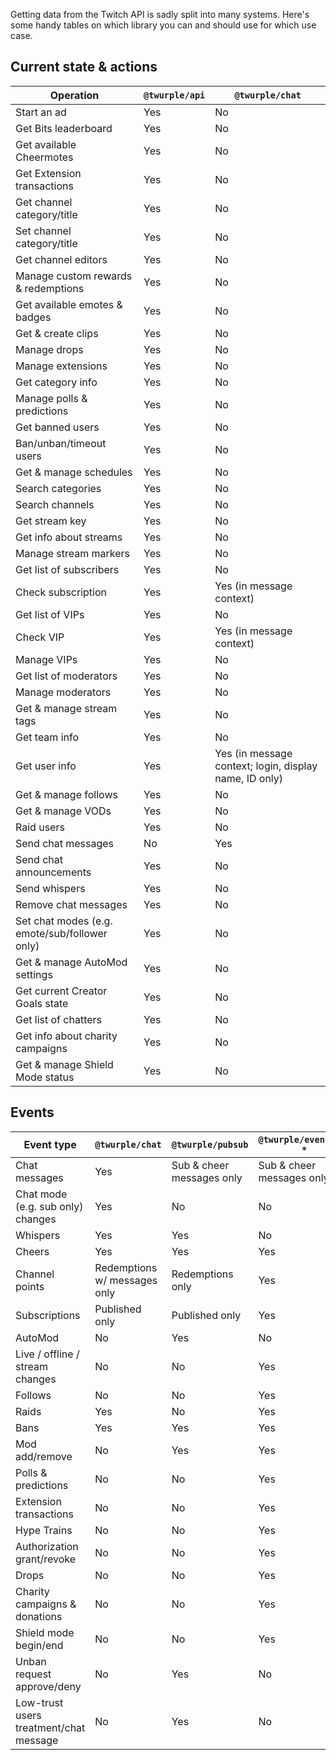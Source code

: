 Getting data from the Twitch API is sadly split into many systems. Here's some handy tables on which library you can and
should use for which use case.

## Current state & actions

| Operation                                     | `@twurple/api`           | `@twurple/chat`                                        |
|-----------------------------------------------|--------------------------|--------------------------------------------------------|
| Start an ad                                   | Yes                      | No                                                     |
| Get Bits leaderboard                          | Yes                      | No                                                     |
| Get available Cheermotes                      | Yes                      | No                                                     |
| Get Extension transactions                    | Yes                      | No                                                     |
| Get channel category/title                    | Yes                      | No                                                     |
| Set channel category/title                    | Yes                      | No                                                     |
| Get channel editors                           | Yes                      | No                                                     |
| Manage custom rewards & redemptions           | Yes                      | No                                                     |
| Get available emotes & badges                 | Yes                      | No                                                     |
| Get & create clips                            | Yes                      | No                                                     |
| Manage drops                                  | Yes                      | No                                                     |
| Manage extensions                             | Yes                      | No                                                     |
| Get category info                             | Yes                      | No                                                     |
| Manage polls & predictions                    | Yes                      | No                                                     |
| Get banned users                              | Yes                      | No                                                     |
| Ban/unban/timeout users                       | Yes                      | No                                                     |
| Get & manage schedules                        | Yes                      | No                                                     |
| Search categories                             | Yes                      | No                                                     |
| Search channels                               | Yes                      | No                                                     |
| Get stream key                                | Yes                      | No                                                     |
| Get info about streams                        | Yes                      | No                                                     |
| Manage stream markers                         | Yes                      | No                                                     |
| Get list of subscribers                       | Yes                      | No                                                     |
| Check subscription                            | Yes                      | Yes (in message context)                               |
| Get list of VIPs                              | Yes                      | No                                                     |
| Check VIP                                     | Yes                      | Yes (in message context)                               |
| Manage VIPs                                   | Yes                      | No                                                     |
| Get list of moderators                        | Yes                      | No                                                     |
| Manage moderators                             | Yes                      | No                                                     |
| Get & manage stream tags                      | Yes                      | No                                                     |
| Get team info                                 | Yes                      | No                                                     |
| Get user info                                 | Yes                      | Yes (in message context; login, display name, ID only) |
| Get & manage follows                          | Yes                      | No                                                     |
| Get & manage VODs                             | Yes                      | No                                                     |
| Raid users                                    | Yes                      | No                                                     |
| Send chat messages                            | No                       | Yes                                                    |
| Send chat announcements                       | Yes                      | No                                                     |
| Send whispers                                 | Yes                      | No                                                     |
| Remove chat messages                          | Yes                      | No                                                     |
| Set chat modes (e.g. emote/sub/follower only) | Yes                      | No                                                     |
| Get & manage AutoMod settings                 | Yes                      | No                                                     |
| Get current Creator Goals state               | Yes                      | No                                                     |
| Get list of chatters                          | Yes                      | No                                                     |
| Get info about charity campaigns              | Yes                      | No                                                     |
| Get & manage Shield Mode status               | Yes                      | No                                                     |

## Events

| Event type                             | `@twurple/chat`              | `@twurple/pubsub`         | `@twurple/eventsub-*`     |
|----------------------------------------|------------------------------|---------------------------|---------------------------|
| Chat messages                          | Yes                          | Sub & cheer messages only | Sub & cheer messages only |
| Chat mode (e.g. sub only) changes      | Yes                          | No                        | No                        |
| Whispers                               | Yes                          | Yes                       | No                        |
| Cheers                                 | Yes                          | Yes                       | Yes                       |
| Channel points                         | Redemptions w/ messages only | Redemptions only          | Yes                       |
| Subscriptions                          | Published only               | Published only            | Yes                       |
| AutoMod                                | No                           | Yes                       | No                        |
| Live / offline / stream changes        | No                           | No                        | Yes                       |
| Follows                                | No                           | No                        | Yes                       |
| Raids                                  | Yes                          | No                        | Yes                       |
| Bans                                   | Yes                          | Yes                       | Yes                       |
| Mod add/remove                         | No                           | Yes                       | Yes                       |
| Polls & predictions                    | No                           | No                        | Yes                       |
| Extension transactions                 | No                           | No                        | Yes                       |
| Hype Trains                            | No                           | No                        | Yes                       |
| Authorization grant/revoke             | No                           | No                        | Yes                       |
| Drops                                  | No                           | No                        | Yes                       |
| Charity campaigns & donations          | No                           | No                        | Yes                       |
| Shield mode begin/end                  | No                           | No                        | Yes                       |
| Unban request approve/deny             | No                           | Yes                       | No                        |
| Low-trust users treatment/chat message | No                           | Yes                       | No                        |
